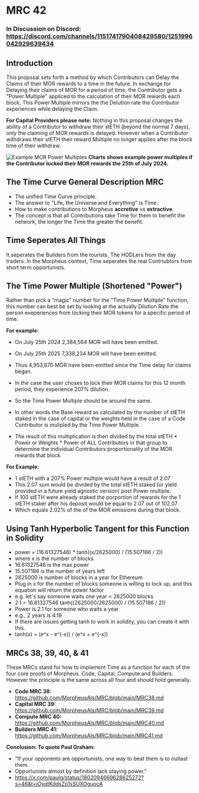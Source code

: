 # MRC 42

### In Discussion on Discord: https://discord.com/channels/1151741790408429580/1251996042929639434

## Introduction
This proposal sets forth a method by which Contributors can Delay the Claims of their MOR rewards to a time in the future.
In exchange for Delaying their claims of MOR for a period of time, the Contributor gets a "Power Multiple" appliced to the calculation of their MOR rewards each block. This Power Multiple mirrors the the Delution rate the Contributor experiences while delaying the Claim. 

**For Capital Providers please note:** 
Nothing in this proposal changes the ability of a Contributor to withdraw their stETH (beyond the normal 7 days), only the claiming of MOR rewards is delayed. However when a Contributor withdraws their stETH their reward Multiple no longer applies after the block time of their withdraw.

![Example MOR Power Multiples](https://github.com/MorpheusAIs/MRC/assets/1563345/27fb3943-3bb0-4c2b-a8e1-0b8141bfd8dd)
**Charts shows example power multiples if the Contributor locked their MOR rewards the 25th of July 2024.**

## The Time Curve General Description MRC
- The unified Time Curve principle. 
- The answer to "Life, the Universe and Everything" is Time.
- How to make contributions to Morpheus **accretive** vs **extractive**.
- The concept is that all Contributions take Time for them to benefit the network, the longer the Time the greater the benefit. 

## Time Seperates All Things
It seperates the Builders from the tourists. The HODLers from the day traders. 
In the Morpheus context, Time seperates the real Contriubtors from short term opportunists.

## The Time Power Multiple (Shortened "Power")
Rather than pick a "magic" number for the "Time Power Multiple" function, this number can best be set by looking at the actually Dilution Rate the person exeperiences from locking their MOR tokens for a specific period of time.

**For example:**
- On July 25th 2024 2,384,564 MOR will have been emitted.
- On July 25th 2025 7,338,234 MOR will have been emitted.
- Thus 4,953,670 MOR have been emitted since the Time delay for claims began.
- In the case the user choses to lock their MOR claims for this 12 month period, they experience 207% dilution.  
- So the Time Power Multiple should be around the same. 

- In other words the Base reward as calculated by the number of stETH staked in the case of capital or the weights held in the case of a Code Contributor is mulipled by the Time Power Multiple. 
- The result of this multiplication is then divided by the total stETH * Power or Weights * Power of ALL Contributors in that group to determine the individual Contributors proportionality of the MOR rewards that block.

**For Example:**
- 1 stETH with a 207% Power multiple would have a result of 2.07
- This 2.07 sum would be divided by the total stETH staked (or yield provided in a future yield agnostic version) post Power multiple.
- If 100 stETH were already staked the porportion of rewards for the 1 stETH staker after his deposit would be equal to 2.07 out of 102.07 
- Which equals 2.02% of the of the MOR emissions during that block.

## Using Tanh Hyperbolic Tangent for this Function in Solidity
- power = (16.61327546) * tanh((x/2625000) / (15.507186 / 2))
- where x is the number of blocks
- 16.61327546 is the max power
- 15.507186 is the number of years left
- 2625000 is number of blocks in a year for Ethereum
- Plug in x for the number of blocks someone is willing to lock up, and this equation will return the power factor
- e.g. let's say someone waits one year = 2625000 blocks 
- 2.1 = 16.61327546 tanh((2625000/2625000) / (15.507186 / 2))
- Power is 2.1 for someone who waits a year
- e.g., 2 years is 4.19
- If there are issues getting tanh to work in solidity, you can create it with this.
- tanh(x) = (e^x - e^(-x)) / (e^x + e^(-x))

## MRCs 38, 39, 40, & 41 
These MRCs stand for how to implement Time as a function for each of the four core proofs of Morpheus. 
Code, Capital, Compute and Builders. However the principle is the same across all four and should hold generally.

- **Code MRC 38:** https://github.com/MorpheusAIs/MRC/blob/main/MRC38.md
- **Capital MRC 39:** https://github.com/MorpheusAIs/MRC/blob/main/MRC39.md
- **Compute MRC 40:** https://github.com/MorpheusAIs/MRC/blob/main/MRC40.md
- **Builders MRC 41:** https://github.com/MorpheusAIs/MRC/blob/main/MRC41.md

**Conclusion: To quote Paul Graham:** 
- "If your opponents are opportunists, one way to beat them is to outlast them. 
- Opportunists almost by definition lack staying power."
- https://x.com/paulg/status/1802094669628625272?s=46&t=iOyqtKddsZp1sSUXOguocA
